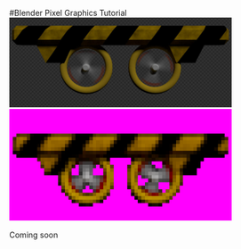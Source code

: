 #Blender Pixel Graphics Tutorial
<img src="ship_highres.jpg" width="400" />
<img src="ship_lowres_pink.png" width="400" />

Coming soon

